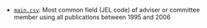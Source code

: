 * [`main.csv`](main.csv): Most common field (JEL code) of adviser or committee member using all publications between 1995 and 2006
